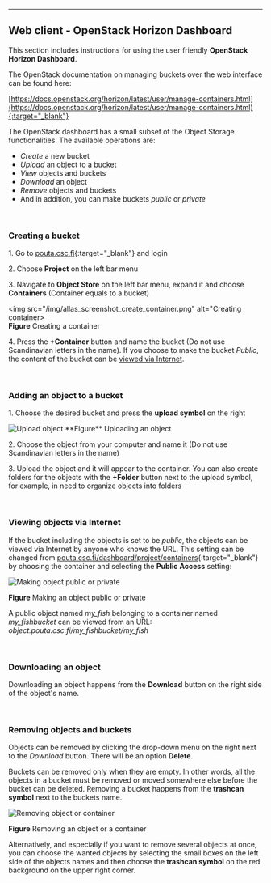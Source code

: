 ----------------------

## Web client - OpenStack Horizon Dashboard

This section includes instructions for using the user friendly **OpenStack Horizon Dashboard**.

The OpenStack documentation on managing buckets over the web interface can be found here:

[https://docs.openstack.org/horizon/latest/user/manage-containers.html](https://docs.openstack.org/horizon/latest/user/manage-containers.html){:target="_blank"}

The OpenStack dashboard has a small subset of the Object Storage functionalities. The available operations are:

* _Create_ a new bucket
* _Upload_ an object to a bucket
* _View_ objects and buckets
* _Download_ an object
* _Remove_ objects and buckets
* And in addition, you can make buckets _public_ or _private_

&nbsp;


### Creating a bucket

1\. Go to [pouta.csc.fi](https://pouta.csc.fi/){:target="_blank"} and login

2\. Choose **Project** on the left bar menu

3\. Navigate to **Object Store** on the left bar menu, expand it and choose **Containers** (Container equals to a bucket)  

<img src="/img/allas_screenshot_create_container.png" alt="Creating container>  
**Figure** Creating a container

4\. Press the **+Container** button and name the bucket (Do not use Scandinavian letters in the name). If you choose to make the bucket _Public_, the content of the bucket can be [viewed via Internet](#viewing-objects-via-internet).
 
&nbsp;


### Adding an object to a bucket

1\. Choose the desired bucket and press the **upload symbol** on the right

<img src="/img/allas_screenshot_upload.png" alt="Upload object">  
**Figure** Uploading an object

2\. Choose the object from your computer and name it (Do not use Scandinavian letters in the name)  

3\. Upload the object and it will appear to the container. You can also create folders for the objects with the **+Folder** button next to the upload symbol, for example, in need to organize objects into folders
 
&nbsp;

<a name="web_public"></a>

### Viewing objects via Internet

If the bucket including the objects is set to be _public_, the objects can be viewed via Internet by anyone who knows the URL. This setting can be changed from [pouta.csc.fi/dashboard/project/containers](https://pouta.csc.fi/dashboard/project/containers/){:target="_blank"} by choosing the container and selecting the **Public Access** setting:

<img src="/img/allas_screenshot_public.png" alt="Making object public or private">

**Figure** Making an object public or private

A public object named _my_fish_ belonging to a container named _my_fishbucket_ can be viewed from an URL: _object.pouta.csc.fi/my_fishbucket/my_fish_

&nbsp;


### Downloading an object

Downloading an object happens from the **Download** button on the right side of the object's name.

&nbsp;


### Removing objects and buckets

Objects can be removed by clicking the drop-down menu on the right next to the _Download_ button. There will be an option **Delete**.

Buckets can be removed only when they are empty. In other words, all the objects in a bucket must be removed or moved somewhere else before the bucket can be deleted. Removing a bucket happens from the **trashcan symbol** next to the buckets name. 

<img src="/img/allas_screenshot_delete.png" alt="Removing object or container">

**Figure** Removing an object or a container

Alternatively, and especially if you want to remove several objects at once, you can choose the wanted objects by selecting the small boxes on the left side of the objects names and then choose the **trashcan symbol** on the red background on the upper right corner.
  